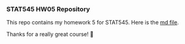 ### STAT545 HW05 Repository

This repo contains my homework 5 for STAT545. Here is the [md file](https://github.com/STAT545-UBC-students/hw05-fjbasedow/blob/master/Factor%20and%20figure%20management/HW05-Factor_and_figure_management.md).


Thanks for a really great course! :clap:
